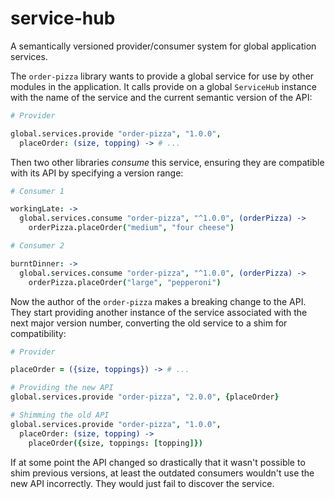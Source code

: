 # service-hub

A semantically versioned provider/consumer system for global application services.

The `order-pizza` library wants to provide a global service for use by other
modules in the application. It calls provide on a global `ServiceHub` instance
with the name of the service and the current semantic version of the API:

```coffee
# Provider

global.services.provide "order-pizza", "1.0.0",
  placeOrder: (size, topping) -> # ...
```

Then two other libraries *consume* this service, ensuring they are compatible
with its API by specifying a version range:

```coffee
# Consumer 1

workingLate: ->
  global.services.consume "order-pizza", "^1.0.0", (orderPizza) ->
    orderPizza.placeOrder("medium", "four cheese")

# Consumer 2

burntDinner: ->
  global.services.consume "order-pizza", "^1.0.0", (orderPizza) ->
    orderPizza.placeOrder("large", "pepperoni")
```

Now the author of the `order-pizza` makes a breaking change to the API. They
start providing another instance of the service associated with the next major
version number, converting the old service to a shim for compatibility:

```coffee
# Provider

placeOrder = ({size, toppings}) -> # ...

# Providing the new API
global.services.provide "order-pizza", "2.0.0", {placeOrder}

# Shimming the old API
global.services.provide "order-pizza", "1.0.0",
  placeOrder: (size, topping) ->
    placeOrder({size, toppings: [topping]})
```

If at some point the API changed so drastically that it wasn't possible to shim
previous versions, at least the outdated consumers wouldn't use the new API
incorrectly. They would just fail to discover the service.

